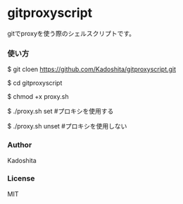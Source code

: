 # gitproxyscript
gitでproxyを使う際のシェルスクリプトです。

### 使い方
$ git cloen https://github.com/Kadoshita/gitproxyscript.git

$ cd gitproxyscript

$ chmod +x proxy.sh

$ ./proxy.sh set #プロキシを使用する

$ ./proxy.sh unset #プロキシを使用しない

### Author

Kadoshita

### License

MIT
